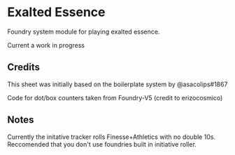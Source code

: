 # Exalted Essence

Foundry system module for playing exalted essence.

Current a work in progress

## Credits

This sheet was initially based on the boilerplate system by @asacolips#1867

Code for dot/box counters taken from Foundry-V5 (credit to erizocosmico)

## Notes

Currently the initative tracker rolls Finesse+Athletics with no double 10s.  Reccomended that you don't use foundries built in initiative roller.